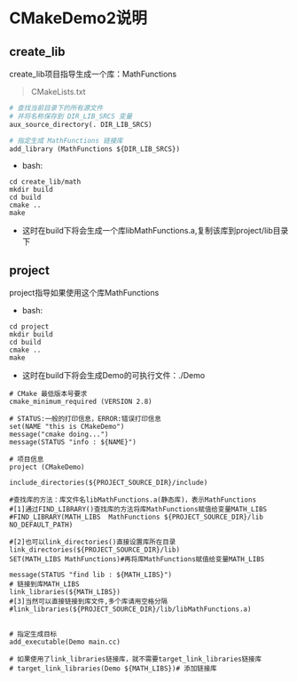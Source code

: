 # CMakeDemo2说明

## create_lib
create_lib项目指导生成一个库：MathFunctions
> CMakeLists.txt
```python
# 查找当前目录下的所有源文件
# 并将名称保存到 DIR_LIB_SRCS 变量
aux_source_directory(. DIR_LIB_SRCS)

# 指定生成 MathFunctions 链接库
add_library (MathFunctions ${DIR_LIB_SRCS})

```
- bash:
```
cd create_lib/math 
mkdir build 
cd build 
cmake .. 
make 
```
- 这时在build下将会生成一个库libMathFunctions.a,复制该库到project/lib目录下
## project
project指导如果使用这个库MathFunctions
- bash:
```
cd project 
mkdir build 
cd build 
cmake .. 
make 
```
- 这时在build下将会生成Demo的可执行文件：./Demo

```
# CMake 最低版本号要求
cmake_minimum_required (VERSION 2.8)

# STATUS:一般的打印信息，ERROR:错误打印信息
set(NAME "this is CMakeDemo")
message("cmake doing...")
message(STATUS "info : ${NAME}")

# 项目信息
project (CMakeDemo)

include_directories(${PROJECT_SOURCE_DIR}/include)

#查找库的方法：库文件名libMathFunctions.a(静态库)，表示MathFunctions
#[1]通过FIND_LIBRARY()查找库的方法将库MathFunctions赋值给变量MATH_LIBS
#FIND_LIBRARY(MATH_LIBS  MathFunctions ${PROJECT_SOURCE_DIR}/lib NO_DEFAULT_PATH)

#[2]也可以link_directories()直接设置库所在目录
link_directories(${PROJECT_SOURCE_DIR}/lib)
SET(MATH_LIBS MathFunctions)#再将库MathFunctions赋值给变量MATH_LIBS

message(STATUS "find lib : ${MATH_LIBS}")
# 链接到库MATH_LIBS
link_libraries(${MATH_LIBS})
#[3]当然可以直接链接到库文件,多个库请用空格分隔
#link_libraries(${PROJECT_SOURCE_DIR}/lib/libMathFunctions.a)


# 指定生成目标
add_executable(Demo main.cc)

# 如果使用了link_libraries链接库，就不需要target_link_libraries链接库
# target_link_libraries(Demo ${MATH_LIBS})# 添加链接库

```